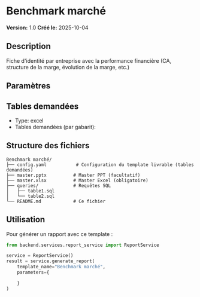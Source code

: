 # Benchmark marché

**Version:** 1.0
**Créé le:** 2025-10-04

## Description

Fiche d'identité par entreprise avec la performance financière (CA, structure de la marge, évolution de la marge, etc.)

## Paramètres



## Tables demandées

- Type: excel
- Tables demandées (par gabarit): 

## Structure des fichiers

```
Benchmark marché/
├── config.yaml           # Configuration du template livrable (tables demandées)
├── master.pptx          # Master PPT (facultatif)
├── master.xlsx          # Master Excel (obligatoire)
├── queries/             # Requêtes SQL
│   ├── table1.sql
│   └── table2.sql
└── README.md            # Ce fichier
```

## Utilisation

Pour générer un rapport avec ce template :

```python
from backend.services.report_service import ReportService

service = ReportService()
result = service.generate_report(
    template_name="Benchmark marché",
    parameters={

    }
)
```